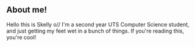 About me!
----------

Hello this is Skelly o//
I'm a second year UTS Computer Science student, and just getting my feet wet in a bunch of things.
If you're reading this, you're cool!

<!---
SkellyBG/SkellyBG is a ✨ special ✨ repository because its `README.md` (this file) appears on your GitHub profile.
You can click the Preview link to take a look at your changes.
--->
